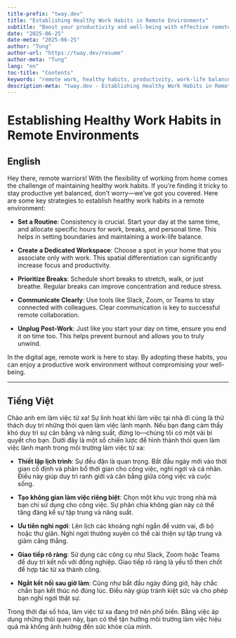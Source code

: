 ```yaml
---
title-prefix: "tway.dev"
title: "Establishing Healthy Work Habits in Remote Environments"
subtitle: "Boost your productivity and well-being with effective remote work habits."
date: "2025-06-25"
date-meta: "2025-06-25"
author: "Tung"
author-url: "https://tway.dev/resume"
author-meta: "Tung"
lang: "en"
toc-title: "Contents"
keywords: "remote work, healthy habits, productivity, work-life balance, telecommuting"
description-meta: "tway.dev - Establishing Healthy Work Habits in Remote Environments - Boost your productivity and well-being with effective remote work habits."
---
```


# Establishing Healthy Work Habits in Remote Environments

## English

Hey there, remote warriors! With the flexibility of working from home comes the challenge of maintaining healthy work habits. If you're finding it tricky to stay productive yet balanced, don't worry—we've got you covered. Here are some key strategies to establish healthy work habits in a remote environment:

- **Set a Routine**: Consistency is crucial. Start your day at the same time, and allocate specific hours for work, breaks, and personal time. This helps in setting boundaries and maintaining a work-life balance.

- **Create a Dedicated Workspace**: Choose a spot in your home that you associate only with work. This spatial differentiation can significantly increase focus and productivity.

- **Prioritize Breaks**: Schedule short breaks to stretch, walk, or just breathe. Regular breaks can improve concentration and reduce stress.

- **Communicate Clearly**: Use tools like Slack, Zoom, or Teams to stay connected with colleagues. Clear communication is key to successful remote collaboration.

- **Unplug Post-Work**: Just like you start your day on time, ensure you end it on time too. This helps prevent burnout and allows you to truly unwind.

In the digital age, remote work is here to stay. By adopting these habits, you can enjoy a productive work environment without compromising your well-being.

---

## Tiếng Việt

Chào anh em làm việc từ xa! Sự linh hoạt khi làm việc tại nhà đi cùng là thử thách duy trì những thói quen làm việc lành mạnh. Nếu bạn đang cảm thấy khó duy trì sự cân bằng và năng suất, đừng lo—chúng tôi có một vài bí quyết cho bạn. Dưới đây là một số chiến lược để hình thành thói quen làm việc lành mạnh trong môi trường làm việc từ xa:

- **Thiết lập lịch trình**: Sự đều đặn là quan trọng. Bắt đầu ngày mới vào thời gian cố định và phân bổ thời gian cho công việc, nghỉ ngơi và cá nhân. Điều này giúp duy trì ranh giới và cân bằng giữa công việc và cuộc sống.

- **Tạo không gian làm việc riêng biệt**: Chọn một khu vực trong nhà mà bạn chỉ sử dụng cho công việc. Sự phân chia không gian này có thể tăng đáng kể sự tập trung và năng suất.

- **Ưu tiên nghỉ ngơi**: Lên lịch các khoảng nghỉ ngắn để vươn vai, đi bộ hoặc thư giãn. Nghỉ ngơi thường xuyên có thể cải thiện sự tập trung và giảm căng thẳng.

- **Giao tiếp rõ ràng**: Sử dụng các công cụ như Slack, Zoom hoặc Teams để duy trì kết nối với đồng nghiệp. Giao tiếp rõ ràng là yếu tố then chốt để hợp tác từ xa thành công.

- **Ngắt kết nối sau giờ làm**: Cũng như bắt đầu ngày đúng giờ, hãy chắc chắn bạn kết thúc nó đúng lúc. Điều này giúp tránh kiệt sức và cho phép bạn nghỉ ngơi thật sự.

Trong thời đại số hóa, làm việc từ xa đang trở nên phổ biến. Bằng việc áp dụng những thói quen này, bạn có thể tận hưởng môi trường làm việc hiệu quả mà không ảnh hưởng đến sức khỏe của mình.